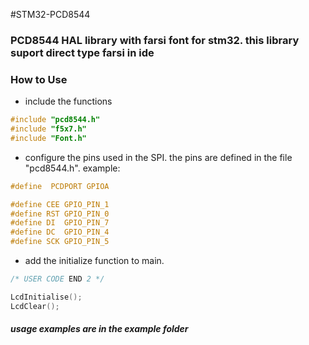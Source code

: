 #STM32-PCD8544
### PCD8544 HAL library with farsi font for stm32. this library suport direct type farsi in ide

### How to Use
- include the functions
```C
#include "pcd8544.h"
#include "f5x7.h"
#include "Font.h"
```
- configure the pins used in the SPI. the pins are defined in the file "pcd8544.h". example:
```C
#define  PCDPORT GPIOA

#define CEE GPIO_PIN_1
#define RST GPIO_PIN_0
#define DI  GPIO_PIN_7
#define DC  GPIO_PIN_4
#define SCK GPIO_PIN_5
```

- add the initialize function to main.
```C
/* USER CODE END 2 */

LcdInitialise();
LcdClear();
```

##### usage examples are in the example folder
